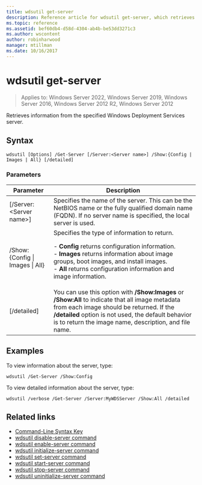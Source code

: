 ```yaml
---
title: wdsutil get-server
description: Reference article for wdsutil get-server, which retrieves information from the specified Windows Deployment Services server.
ms.topic: reference
ms.assetid: bef60db4-d58d-4304-ab4b-be53dd3271c3
ms.author: wscontent
author: robinharwood
manager: mtillman
ms.date: 10/16/2017
---
```


# wdsutil get-server

>Applies to: Windows Server 2022, Windows Server 2019, Windows Server 2016, Windows Server 2012 R2, Windows Server 2012

Retrieves information from the specified Windows Deployment Services server.

## Syntax

```
wdsutil [Options] /Get-Server [/Server:<Server name>] /Show:{Config | Images | All} [/detailed]
```

### Parameters

|Parameter|Description|
|-------|--------|
|[/Server:\<Server name\>]|Specifies the name of the server. This can be the NetBIOS name or the fully qualified domain name (FQDN). If no server name is specified, the local server is used.|
|/Show:{Config \| Images \| All}|Specifies the type of information to return.<p>-   **Config** returns configuration information.<br />-   **Images** returns information about image groups, boot images, and install images.<br />-   **All** returns configuration information and image information.|
|[/detailed]|You can use this option with **/Show:Images** or **/Show:All** to indicate that all image metadata from each image should be returned. If the **/detailed** option is not used, the default behavior is to return the image name, description, and file name.|

## Examples

To view information about the server, type:

```
wdsutil /Get-Server /Show:Config
```

To view detailed information about the server, type:

```
wdsutil /verbose /Get-Server /Server:MyWDSServer /Show:All /detailed
```

## Related links

- [Command-Line Syntax Key](command-line-syntax-key.md)
- [wdsutil disable-server command](wdsutil-disable-server.md)
- [wdsutil enable-server command](wdsutil-enable-server.md)
- [wdsutil initialize-server command](wdsutil-initialize-server.md)
- [wdsutil set-server command](wdsutil-set-server.md)
- [wdsutil start-server command](wdsutil-start-server.md)
- [wdsutil stop-server command](wdsutil-stop-server.md)
- [wdsutil uninitialize-server command](wdsutil-uninitialize-server.md)
